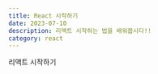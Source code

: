 ```yaml
---
title: React 시작하기
date: 2023-07-10
description: 리액트 시작하는 법을 배워봅시다!!
category: react
---
```


리액트 시작하기

